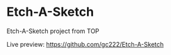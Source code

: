 # Etch-A-Sketch
Etch-A-Sketch project from TOP

Live preview: https://github.com/gc222/Etch-A-Sketch
